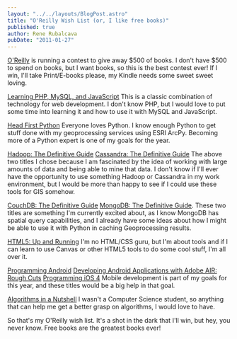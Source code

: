 ```yaml
---
layout: "../../layouts/BlogPost.astro"
title: "O'Reilly Wish List (or, I like free books)"
published: true
author: Rene Rubalcava
pubDate: "2011-01-27"
---
```


[O'Reilly](http://oreilly.com/store/index.html) is running a contest to give away $500 of books. I don't have $500 to spend on books, but I want books, so this is the best contest ever! If I win, I'll take Print/E-books please, my Kindle needs some sweet sweet loving.

[Learning PHP, MySQL, and JavaScript](http://oreilly.com/catalog/9780596157135/) This is a classic combination of technology for web development. I don't know PHP, but I would love to put some time into learning it and how to use it with MySQL and JavaScript.

[Head First Python](http://oreilly.com/catalog/9781449382674/) Everyone loves Python. I know enough Python to get stuff done with my geoprocessing services using ESRI ArcPy. Becoming more of a Python expert is one of my goals for the year.

[Hadoop: The Definitive Guide](http://oreilly.com/catalog/9781449389734/) [Cassandra: The Definitive Guide](http://oreilly.com/catalog/9781449390419/) The above two titles I chose because I am fascinated by the idea of working with large amounts of data and being able to mine that data. I don't know if I'll ever have the opportunity to use something Hadoop or Cassandra in my work environment, but I would be more than happy to see if I could use these tools for GIS somehow.

[CouchDB: The Definitive Guide](http://oreilly.com/catalog/9780596155902) [MongoDB: The Definitive Guide](http://oreilly.com/catalog/0636920001096/). These two titles are something I'm currently excited about, as I know MongoDB has spatial query capabilities, and I already have some ideas about how I might be able to use it with Python in caching Geoprocessing results.

[HTML5: Up and Running](http://oreilly.com/catalog/9780596806026/) I'm no HTML/CSS guru, but I'm about tools and if I can learn to use Canvas or other HTML5 tools to do some cool stuff, I'm all over it.

[Programming Android](http://oreilly.com/catalog/9781449302689/) [Developing Android Applications with Adobe AIR: Rough Cuts](http://oreilly.com/catalog/9781449394813/) [Programming iOS 4](http://oreilly.com/catalog/9781449302672/) Mobile development is part of my goals for this year, and these titles would be a big help in that goal.

[Algorithms in a Nutshell](http://oreilly.com/catalog/9780596516246/) I wasn't a Computer Science student, so anything that can help me get a better grasp on algorithms, I would love to have.

So that's my O'Reilly wish list. It's a shot in the dark that I'll win, but hey, you never know. Free books are the greatest books ever!
